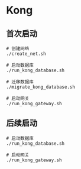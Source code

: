 # Kong 

## 首次启动

```
# 创建网络
./create_net.sh

# 启动数据库
./run_kong_database.sh

# 迁移数据库
./migrate_kong_database.sh

# 启动网关
./run_kong_gateway.sh

```

## 后续启动

```
# 启动数据库
./run_kong_database.sh

# 启动网关
./run_kong_gateway.sh
```
